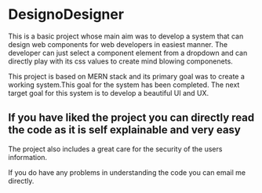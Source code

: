 # DesignoDesigner
This is a basic project whose main aim was to develop a system that can design web components for web developers in easiest manner.
The developer can just select a component element from a dropdown and can directly play with its css values to create mind blowing componenets.

This project is based on MERN stack and its primary goal was to create a working system.This goal for the system has been completed.
The next target goal for this system is to develop a beautiful UI and UX.

## If you have liked the project you can directly read the code as it is self explainable and very easy
The project also includes a great care for the security of the users information.

If you do have any problems in  understanding the code you can email me directly.
